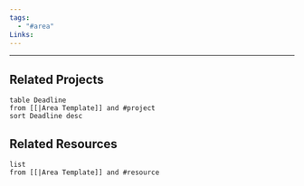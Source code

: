 ```yaml
---
tags:
  - "#area"
Links:
---
```


---
## Related Projects
```dataview
table Deadline
from [[|Area Template]] and #project
sort Deadline desc
```

## Related Resources
```dataview
list
from [[|Area Template]] and #resource
```


